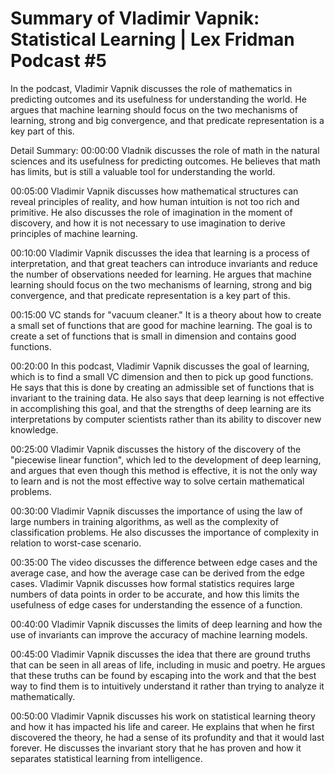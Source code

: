 # Summary of Vladimir Vapnik: Statistical Learning | Lex Fridman Podcast #5

In the podcast, Vladimir Vapnik discusses the role of mathematics in predicting outcomes and its usefulness for understanding the world. He argues that machine learning should focus on the two mechanisms of learning, strong and big convergence, and that predicate representation is a key part of this.

Detail Summary: 
00:00:00
Vladnik discusses the role of math in the natural sciences and its usefulness for predicting outcomes. He believes that math has limits, but is still a valuable tool for understanding the world.

00:05:00
Vladimir Vapnik discusses how mathematical structures can reveal principles of reality, and how human intuition is not too rich and primitive. He also discusses the role of imagination in the moment of discovery, and how it is not necessary to use imagination to derive principles of machine learning.

00:10:00
Vladimir Vapnik discusses the idea that learning is a process of interpretation, and that great teachers can introduce invariants and reduce the number of observations needed for learning. He argues that machine learning should focus on the two mechanisms of learning, strong and big convergence, and that predicate representation is a key part of this.

00:15:00
VC stands for "vacuum cleaner." It is a theory about how to create a small set of functions that are good for machine learning. The goal is to create a set of functions that is small in dimension and contains good functions.

00:20:00
In this podcast, Vladimir Vapnik discusses the goal of learning, which is to find a small VC dimension and then to pick up good functions. He says that this is done by creating an admissible set of functions that is invariant to the training data. He also says that deep learning is not effective in accomplishing this goal, and that the strengths of deep learning are its interpretations by computer scientists rather than its ability to discover new knowledge.

00:25:00
Vladimir Vapnik discusses the history of the discovery of the "piecewise linear function", which led to the development of deep learning, and argues that even though this method is effective, it is not the only way to learn and is not the most effective way to solve certain mathematical problems.

00:30:00
Vladimir Vapnik discusses the importance of using the law of large numbers in training algorithms, as well as the complexity of classification problems. He also discusses the importance of complexity in relation to worst-case scenario.

00:35:00
The video discusses the difference between edge cases and the average case, and how the average case can be derived from the edge cases. Vladimir Vapnik discusses how formal statistics requires large numbers of data points in order to be accurate, and how this limits the usefulness of edge cases for understanding the essence of a function.

00:40:00
Vladimir Vapnik discusses the limits of deep learning and how the use of invariants can improve the accuracy of machine learning models.

00:45:00
Vladimir Vapnik discusses the idea that there are ground truths that can be seen in all areas of life, including in music and poetry. He argues that these truths can be found by escaping into the work and that the best way to find them is to intuitively understand it rather than trying to analyze it mathematically.

00:50:00
Vladimir Vapnik discusses his work on statistical learning theory and how it has impacted his life and career. He explains that when he first discovered the theory, he had a sense of its profundity and that it would last forever. He discusses the invariant story that he has proven and how it separates statistical learning from intelligence.

